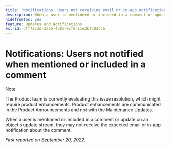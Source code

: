 ```yaml
---
title: 'Notifications: Users not receiving email or in-app notifications when mentioned or included in a comment'
description: When a user is mentioned or included in a comment or update on an object's update stream, they may not receive the expected email or in-app notification about the comment.
hidefromtoc: yes
feature: Updates and Notifications
exl-id: dff78c3d-2355-4381-9cf6-11e2bf303c7b
---
```

# Notifications: Users not notified when mentioned or included in a comment

>[!NOTE]
>
>The Product team is currently evaluating this issue resolution, which might require product enhancements. Product enhancements are communicated in the Product Announcements and not with the Maintenance Updates.

When a user is mentioned or included in a comment or update on an object's update stream, they may not receive the expected email or in-app notification about the comment.

_First reported on September 20, 2022._
